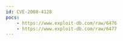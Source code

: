 ```yaml
---
id: CVE-2008-4128
pocs:
    - https://www.exploit-db.com/raw/6476
    - https://www.exploit-db.com/raw/6477
---
```

